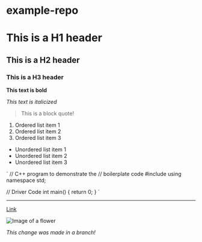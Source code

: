 # example-repo

# This is a H1 header
## This is a H2 header
### This is a H3 header

**This text is bold**

*This text is italicized*

> This is a block quote!

1. Ordered list item 1
2. Ordered list item 2
3. Ordered list item 3

- Unordered list item 1
- Unordered list item 2
- Unordered list item 3

`
// C++ program to demonstrate the 
// boilerplate code 
#include <iostream> 
using namespace std; 
  
// Driver Code 
int main() 
{ 
    return 0; 
} 
`

---

[Link](www.example.com)

![Image of a flower](image.jpg)


*This change was made in a branch!*
